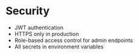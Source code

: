# Security

- JWT authentication
- HTTPS only in production
- Role-based access control for admin endpoints
- All secrets in environment variables